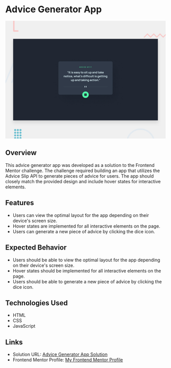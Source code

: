 # Advice Generator App

![Design preview for the Advice generator app coding challenge](./design/desktop-preview.jpg)

## Overview

This advice generator app was developed as a solution to the Frontend Mentor challenge. The challenge required building an app that utilizes the Advice Slip API to generate pieces of advice for users. The app should closely match the provided design and include hover states for interactive elements.

## Features

- Users can view the optimal layout for the app depending on their device's screen size.
- Hover states are implemented for all interactive elements on the page.
- Users can generate a new piece of advice by clicking the dice icon.

## Expected Behavior

- Users should be able to view the optimal layout for the app depending on their device's screen size.
- Hover states should be implemented for all interactive elements on the page.
- Users should be able to generate a new piece of advice by clicking the dice icon.

## Technologies Used

- HTML
- CSS
- JavaScript

## Links

- Solution URL: [Advice Generator App Solution](https://matbac85.github.io/advice-generator-app/)
- Frontend Mentor Profile: [My Frontend Mentor Profile](https://www.frontendmentor.io/profile/matbac85)

